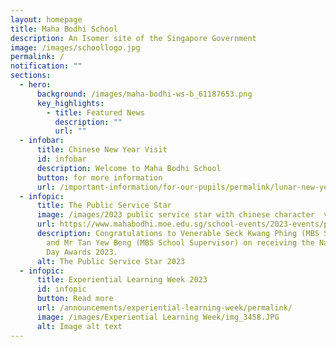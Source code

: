 ```yaml
---
layout: homepage
title: Maha Bodhi School
description: An Isomer site of the Singapore Government
image: /images/schoollogo.jpg
permalink: /
notification: ""
sections:
  - hero:
      background: /images/maha-bodhi-ws-b_61187653.png
      key_highlights:
        - title: Featured News
          description: ""
          url: ""
  - infobar:
      title: Chinese New Year Visit
      id: infobar
      description: Welcome to Maha Bodhi School
      button: for more information
      url: /important-information/for-our-pupils/permalink/lunar-new-year-visit-by-former-students/
  - infopic:
      title: The Public Service Star
      image: /images/2023 public service star with chinese character  v5.png
      url: https://www.mahabodhi.moe.edu.sg/school-events/2023-events/permalink/
      description: Congratulations to Venerable Seck Kwang Phing (MBS SMC Chairperson)
        and Mr Tan Yew Beng (MBS School Supervisor) on receiving the National
        Day Awards 2023.
      alt: The Public Service Star 2023
  - infopic:
      title: Experiential Learning Week 2023
      id: infopic
      button: Read more
      url: /announcements/experiential-learning-week/permalink/
      image: /images/Experiential Learning Week/img_3458.JPG
      alt: Image alt text
---
```

